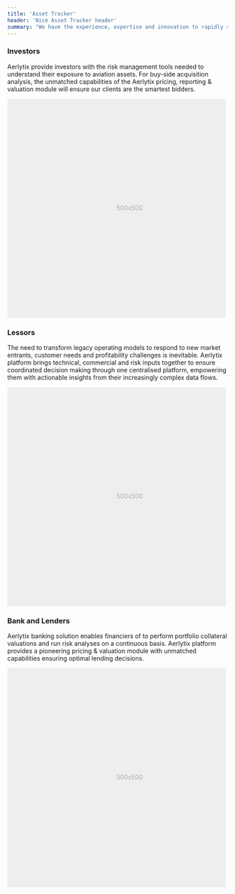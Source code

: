 ```yaml
---
title: 'Asset Tracker'
header: 'Nice Asset Tracker header'
summary: "We have the experience, expertise and innovation to rapidly step in with flexible, high performance tools and minimal interruption, empowering our clients' decision-making process."
---
```


<div class="row featurette">
      <div class="col-md-7 order-md-1">
        <h3 class="featurette-heading">Investors</span></h3>
        <p class="lead">Aerlytix provide investors with the risk management tools needed to understand their exposure to aviation assets. For buy-side acquisition analysis, the unmatched capabilities of the Aerlytix pricing, reporting & valuation module will ensure our clients are the smartest bidders.</p>
      </div>
      <div class="col-md-5 order-md-2">
        <svg class="bd-placeholder-img bd-placeholder-img-lg featurette-image img-fluid mx-auto" width="500" height="500" xmlns="http://www.w3.org/2000/svg" role="img" aria-label="Placeholder: 500x500" preserveAspectRatio="xMidYMid slice" focusable="false"><title>Placeholder</title><rect width="100%" height="100%" fill="#eee"></rect><text x="50%" y="50%" fill="#aaa" dy=".3em">500x500</text></svg>
    </div>
</div>

<div class="row featurette">
      <div class="col-md-7 order-md-2">
        <h3 class="featurette-heading">Lessors</span></h3>
        <p class="lead">The need to transform legacy operating models to respond to new market entrants, customer needs and profitability challenges is inevitable. Aerlytix platform brings technical, commercial and risk inputs together to ensure coordinated decision making through one centralised platform, empowering them with actionable insights from their increasingly complex data flows.</p>
      </div>
      <div class="col-md-5 order-md-1">
        <svg class="bd-placeholder-img bd-placeholder-img-lg featurette-image img-fluid mx-auto" width="500" height="500" xmlns="http://www.w3.org/2000/svg" role="img" aria-label="Placeholder: 500x500" preserveAspectRatio="xMidYMid slice" focusable="false"><title>Placeholder</title><rect width="100%" height="100%" fill="#eee"></rect><text x="50%" y="50%" fill="#aaa" dy=".3em">500x500</text></svg>
      </div>
    </div>

<div class="row featurette">
      <div class="col-md-7 order-md-1">
        <h3 class="featurette-heading">Bank and Lenders</span></h3>
        <p class="lead">Aerlytix banking solution enables financiers of to perform portfolio collateral valuations and run risk analyses on a continuous basis. Aerlytix platform provides a pioneering pricing & valuation module with unmatched capabilities ensuring optimal lending decisions.</p>
      </div>
      <div class="col-md-5 order-md-2">
        <svg class="bd-placeholder-img bd-placeholder-img-lg featurette-image img-fluid mx-auto" width="500" height="500" xmlns="http://www.w3.org/2000/svg" role="img" aria-label="Placeholder: 500x500" preserveAspectRatio="xMidYMid slice" focusable="false"><title>Placeholder</title><rect width="100%" height="100%" fill="#eee"></rect><text x="50%" y="50%" fill="#aaa" dy=".3em">500x500</text></svg>
      </div>
    </div>
